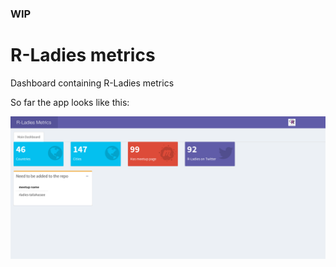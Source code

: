 ### WIP ####

# R-Ladies metrics

Dashboard containing R-Ladies metrics


So far the app looks like this:

![](rladies_metrics.png)
